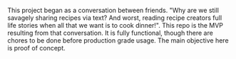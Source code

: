 This project began as a conversation between friends. "Why are we still savagely sharing recipes via text? And worst, reading recipe creators full life stories when all that we want is to cook dinner!". This repo is the MVP resulting from that conversation. It is fully functional, though there are chores to be done before production grade usage. The main objective here is proof of concept.
